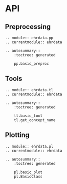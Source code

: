 # API

## Preprocessing

```{eval-rst}
.. module:: ehrdata.pp
.. currentmodule:: ehrdata

.. autosummary::
    :toctree: generated

    pp.basic_preproc
```

## Tools

```{eval-rst}
.. module:: ehrdata.tl
.. currentmodule:: ehrdata

.. autosummary::
    :toctree: generated

    tl.basic_tool
    tl.get_concept_name
```

## Plotting

```{eval-rst}
.. module:: ehrdata.pl
.. currentmodule:: ehrdata

.. autosummary::
    :toctree: generated

    pl.basic_plot
    pl.BasicClass
```
